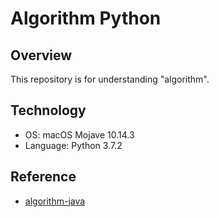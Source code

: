# Algorithm Python

## Overview
This repository is for understanding "algorithm".

## Technology
- OS: macOS Mojave 10.14.3
- Language: Python 3.7.2

## Reference
- [algorithm-java](https://github.com/esaki01/algorithm-java)
